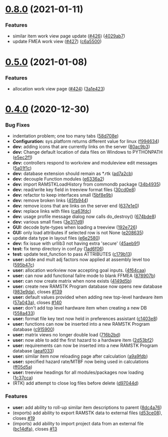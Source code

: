 # [0.8.0](https://github.com/ReliaQualAssociates/ramstk/compare/v0.5.0...v0.8.0) (2021-01-11)


### Features

* similar item work view page update ([#426](https://github.com/ReliaQualAssociates/ramstk/issues/426)) ([4029ab7](https://github.com/ReliaQualAssociates/ramstk/commit/4029ab758e127955e534290beb21a5a9e7e23135))
* update FMEA work view ([#427](https://github.com/ReliaQualAssociates/ramstk/issues/427)) ([c6a5500](https://github.com/ReliaQualAssociates/ramstk/commit/c6a55002bc3d2f472a060222c4e8333a1c3e23c3))



# [0.5.0](https://github.com/ReliaQualAssociates/ramstk/compare/v0.4.0...v0.5.0) (2021-01-08)


### Features

* allocation work view page ([#424](https://github.com/ReliaQualAssociates/ramstk/issues/424)) ([3a1e423](https://github.com/ReliaQualAssociates/ramstk/commit/3a1e4234ed5eaeceb055fb122da8df0f2c4c5710))



# [0.4.0](https://github.com/ReliaQualAssociates/ramstk/compare/v0.0.0...v0.4.0) (2020-12-30)


### Bug Fixes

* indentation problem; one too many tabs ([58d708e](https://github.com/ReliaQualAssociates/ramstk/commit/58d708e2b1854703e61b7411a34e14b5ab9561d2))
* **Configuration:** sys.platform returns different value for linux ([f994634](https://github.com/ReliaQualAssociates/ramstk/commit/f994634263c9b7bc7755ab2c4137b75f04a4614b))
* **dev:** adding icons that are currently links on the server ([80ac9b3](https://github.com/ReliaQualAssociates/ramstk/commit/80ac9b3cab38ba7cb8eb2951093b177861d485e7))
* **dev:** Change default location of data files on Windows to PYTHONPATH ([e5ec2f1](https://github.com/ReliaQualAssociates/ramstk/commit/e5ec2f15891a62bbef3f8f3e5d53cbfe26cd13d6))
* **dev:** controllers respond to workview and moduleview edit messages ([5a01f1c](https://github.com/ReliaQualAssociates/ramstk/commit/5a01f1c8020e0928ce1196aea1d29ea005966a20))
* **dev:** database extension should remain as *.rtk ([ad7a2cb](https://github.com/ReliaQualAssociates/ramstk/commit/ad7a2cb0a7fa78786eec4f6803882b0d24cd65ef))
* **dev:** decouple Function modules ([e6336a2](https://github.com/ReliaQualAssociates/ramstk/commit/e6336a2b9c0ad54daf4da0e2756be4dd6f600fbd))
* **dev:** import RAMSTKLoadHistory from commondb package ([34b4935](https://github.com/ReliaQualAssociates/ramstk/commit/34b4935153b57a7d72579694f08fbb74bfa3c98a))
* **dev:** read/write key field in treeview format files ([30cd0e8](https://github.com/ReliaQualAssociates/ramstk/commit/30cd0e8c3e4ba4989b258237c67b19a1d94ed285))
* **dev:** refactor to keep interfaces small ([5bf8e9b](https://github.com/ReliaQualAssociates/ramstk/commit/5bf8e9b273f542b6405f9b9e5bdcacb8923dd17c))
* **dev:** remove broken links ([45fb944](https://github.com/ReliaQualAssociates/ramstk/commit/45fb944e9a9d04a04d4a074fcf29640ce3a15d27))
* **dev:** remove icons that are links on the server end ([637e1e0](https://github.com/ReliaQualAssociates/ramstk/commit/637e1e02bf5895b6ddb892424aba2fb3db9e8efc))
* **dev:** replace links with files ([ca63fdc](https://github.com/ReliaQualAssociates/ramstk/commit/ca63fdc962f892334752ef3db9b513c6983abfce))
* **dev:** usage profile message dialog now calls do_destroy() ([674bde8](https://github.com/ReliaQualAssociates/ramstk/commit/674bde8ec53e6d155e5b66a7ff632bf3609e7b28))
* **dev:** various small fixes ([3e317d9](https://github.com/ReliaQualAssociates/ramstk/commit/3e317d99b668c0bbdf49405ea3fc8371b9e4f1c2))
* **GUI:** decode byte-types when loading a treeview ([192e726](https://github.com/ReliaQualAssociates/ramstk/commit/192e72694875fbb9f5c8ed82b7442a7b4cba62c9))
* **GUI:** only load attributes if selected row is not None ([e208635](https://github.com/ReliaQualAssociates/ramstk/commit/e2086352fc4135ec4396a491daf461b4b11297ec))
* update data type in layout files ([e6e2580](https://github.com/ReliaQualAssociates/ramstk/commit/e6e2580daae343e9f66e896ec1e4cbbbe1a7dee9))
* **dev:** fix issue with urllib3 not having extra 'secure' ([45aeb91](https://github.com/ReliaQualAssociates/ramstk/commit/45aeb91a23e63c304a3fba1b89472e779583e098))
* **test:** fix temp directory in conf.py ([1ad6f06](https://github.com/ReliaQualAssociates/ramstk/commit/1ad6f062d6cbcbffd5740d97152ef381dcd33fa0))
* **test:** update test_function to pass ATTRIBUTES ([c179b13](https://github.com/ReliaQualAssociates/ramstk/commit/c179b138fb56b1c468c2fa79ccd5ece19fa48399))
* **user:** adde and mult adj factors now applied at assembly level too ([595b47c](https://github.com/ReliaQualAssociates/ramstk/commit/595b47c1d1da10b6112ea3b149c60b0129890502))
* **user:** allocation workview now accepting goal inputs. ([4f64caa](https://github.com/ReliaQualAssociates/ramstk/commit/4f64caa13753ac72efdce40026dc3c8912016c1c))
* **user:** can now add functional failre mode to blank FFMEA ([878907b](https://github.com/ReliaQualAssociates/ramstk/commit/878907be7d8b4c617bcfe5a74f1be59d2e67d4e6))
* **user:** can now create matrix when none exists ([4149d5b](https://github.com/ReliaQualAssociates/ramstk/commit/4149d5b8f4b8df557aa65d91db195effeb8d28f0))
* **user:** create new RAMSTK Program database now opens new database ([983e9da](https://github.com/ReliaQualAssociates/ramstk/commit/983e9dadf8af52f000eb36f75cecbd09a1adda56)), closes [#139](https://github.com/ReliaQualAssociates/ramstk/issues/139)
* **user:** default values provided when adding new top-level hardware item ([57a043a](https://github.com/ReliaQualAssociates/ramstk/commit/57a043a70bdc08d44c8b0bf73e992b15fcab99c0)), closes [#140](https://github.com/ReliaQualAssociates/ramstk/issues/140)
* **user:** don't add top level hardware item when creating a new DB ([558a433](https://github.com/ReliaQualAssociates/ramstk/commit/558a433a217622888e909c9cc7d9ad3169908850))
* **user:** format file key text now held in preferences assistant ([c1403e8](https://github.com/ReliaQualAssociates/ramstk/commit/c1403e846bd7351d1a77fb6c7097a3bd653c8b09))
* **user:** functions can now be inserted into a new RAMSTK Program database ([c915900](https://github.com/ReliaQualAssociates/ramstk/commit/c915900293efb07b2c637f082fb696bc2b63c6a7))
* **user:** matrix views no longer double load ([716b2bd](https://github.com/ReliaQualAssociates/ramstk/commit/716b2bd6945097b3f56a03fa86a1b8cef30ef684))
* **user:** now able to add the first hazard to a hardware item ([2d53bf2](https://github.com/ReliaQualAssociates/ramstk/commit/2d53bf2ed0b55c4b9465ab5557157d315535d813))
* **user:** requirements can now be inserted into a new RAMSTK Program database ([aeaf033](https://github.com/ReliaQualAssociates/ramstk/commit/aeaf03313c6eca475e8aa19b4337c5267bf7be5b))
* **user:** similar item now reloading page after calculation ([a9a9fdb](https://github.com/ReliaQualAssociates/ramstk/commit/a9a9fdbb9299e39e639c27b5570f3f9bd951045e))
* **user:** specified hazard rate/MTBF now being used in calculations ([ff05d5a](https://github.com/ReliaQualAssociates/ramstk/commit/ff05d5a91c6e6d4f70825cb32c6475350363e0f6))
* **user:** treeview headings for all modules/packages now loading ([1c37cca](https://github.com/ReliaQualAssociates/ramstk/commit/1c37cca7b840d9cf89aaedf0a76818a668109b6e))
* (RTK) add attempt to close log files before delete ([d97044d](https://github.com/ReliaQualAssociates/ramstk/commit/d97044d4319e9fe526c5402ae63efe6223ae97ef))


### Features

* **user:** add ability to roll-up similar item descriptions to parent ([8dc4a76](https://github.com/ReliaQualAssociates/ramstk/commit/8dc4a76684cd9a1dca762889319a71b8cf1c409f))
* (exports) add ability to export RAMSTK data to external files ([d53ce08](https://github.com/ReliaQualAssociates/ramstk/commit/d53ce08e20184bd79b93cf54ba56343e1679b4f3)), closes [#19](https://github.com/ReliaQualAssociates/ramstk/issues/19)
* (imports) add ability to import project data from an external file ([bc14dfa](https://github.com/ReliaQualAssociates/ramstk/commit/bc14dfa3457d30945ab08cc45382ab4ba90a4f33)), closes [#13](https://github.com/ReliaQualAssociates/ramstk/issues/13)



